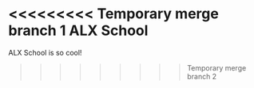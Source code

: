<<<<<<<<< Temporary merge branch 1
ALX School
=========
ALX School is so cool!
>>>>>>>>> Temporary merge branch 2
